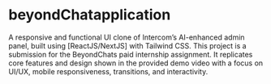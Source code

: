 # beyondChatapplication
A responsive and functional UI clone of Intercom’s AI-enhanced admin panel, built using [ReactJS/NextJS] with Tailwind CSS. This project is a submission for the BeyondChats paid internship assignment. It replicates core features and design shown in the provided demo video with a focus on UI/UX, mobile responsiveness, transitions, and interactivity.
